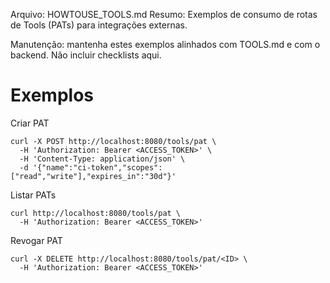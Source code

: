 Arquivo: HOWTOUSE_TOOLS.md
Resumo: Exemplos de consumo de rotas de Tools (PATs) para integrações externas.

Manutenção: mantenha estes exemplos alinhados com TOOLS.md e com o backend. Não incluir checklists aqui.

# Exemplos

Criar PAT
```
curl -X POST http://localhost:8080/tools/pat \
  -H 'Authorization: Bearer <ACCESS_TOKEN>' \
  -H 'Content-Type: application/json' \
  -d '{"name":"ci-token","scopes":["read","write"],"expires_in":"30d"}'
```

Listar PATs
```
curl http://localhost:8080/tools/pat \
  -H 'Authorization: Bearer <ACCESS_TOKEN>'
```

Revogar PAT
```
curl -X DELETE http://localhost:8080/tools/pat/<ID> \
  -H 'Authorization: Bearer <ACCESS_TOKEN>'
```

